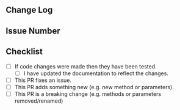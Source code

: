 ## Change Log

## Issue Number

## Checklist

- [ ] If code changes were made then they have been tested.
    - [ ] I have updated the documentation to reflect the changes.
- [ ] This PR fixes an issue.
- [ ] This PR adds something new (e.g. new method or parameters).
- [ ] This PR is a breaking change (e.g. methods or parameters removed/renamed)